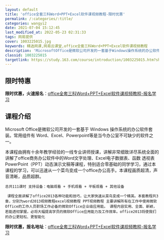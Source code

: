 ```yaml
---
layout: default
title: 'office全套三科Word+PPT+Excel软件课视频教程-限时优惠'
permalink: /:categories/:title/
categories: wangyi2
date: 2021-07-04 15:12:45
last_modified_at: 2022-05-23 02:31:33
tags: 网易提供
cover: 1003225015.jpg
keywords: 精选网课,网易云课堂,office全套三科Word+PPT+Excel软件课视频教程
description: 'MicrosoftOffice是微软公司开发的一套基于Windows操作系统的办公软件套装。常用组件有Word、Exce'
classid: 1003225015
targetlink: https://study.163.com/course/introduction/1003225015.htm?share=1&shareId=1025206652&utm_campaign=share&utm_medium=iphoneShare&utm_source=&utm_u=1025206652
---
```


## 限时特惠

**限时优惠，火速报名**：[office全套三科Word+PPT+Excel软件课视频教程-报名学习](https://study.163.com/course/introduction/1003225015.htm?share=1&shareId=1025206652&utm_campaign=share&utm_medium=iphoneShare&utm_source=&utm_u=1025206652)

## 课程介绍

Microsoft Office是微软公司开发的一套基于 Windows 操作系统的办公软件套装。常用组件有 Word、Excel、Powerpoint等是当今办公室不可缺少的软件之一。

    

   本课程由拥有十余年教学经验的一线专业讲师授课，讲解非常细致详尽系统全面的讲解了office商务办公软件中的Word文字处理、Excel电子数据表、函数 透视表PowerPoint（PPT）动态演示文稿等课程，特别适合零基础的同学学习，通过本课程的学习，可以迅速从一个菜鸟变成一个office办公高手。本课程画质超清，声音清晰，品质超群。

    总共111课时 支持设备：电脑观看 + 手机观看 + 平板观看 + 其他设备 

     课程全面讲解了office2013各种功能和技巧，让大家快速从菜鸟变成一个精英。本套教程共3章，分别为word2013视频教程excel视频教程 PPT视频教程 主要讲解所有在工作中使用微软Office的工作人员职场工作必备的微软Office企业级应用能。 课程内容实用、全面、新颖，若能透彻掌握，必将大幅提高学员的微软Office应用能力及工作效率。office2013将使我们的办公更轻松、更智能化

**限时优惠，报名地址**：[office全套三科Word+PPT+Excel软件课视频教程-报名学习](https://study.163.com/course/introduction/1003225015.htm?share=1&shareId=1025206652&utm_campaign=share&utm_medium=iphoneShare&utm_source=&utm_u=1025206652)

